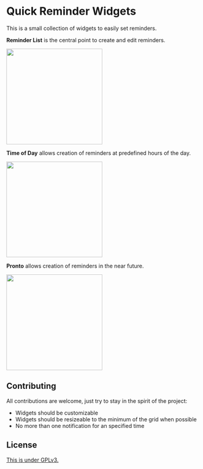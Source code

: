 # Quick Reminder Widgets
This is a small collection of widgets to easily set reminders.

**Reminder List** is the central point to create and edit reminders.

<img src="https://github.com/sickmartian/QuickReminderWidget/raw/master/app/src/main/res/drawable/widget_preview.png" width="250px">

**Time of Day** allows creation of reminders at predefined hours of the day.

<img src="https://github.com/sickmartian/QuickReminderWidget/raw/master/app/src/main/res/drawable/bucket_widget_preview.png" width="250px">

**Pronto** allows creation of reminders in the near future.

<img src="https://github.com/sickmartian/QuickReminderWidget/raw/master/app/src/main/res/drawable/custom_values_widget_preview.png" width="250px">

## Contributing
All contributions are welcome, just try to stay in the spirit of the project:
* Widgets should be customizable
* Widgets should be resizeable to the minimum of the grid when possible
* No more than one notification for an specified time

## License
[This is under GPLv3.](https://raw.githubusercontent.com/sickmartian/QuickReminderWidget/master/LICENSE)
